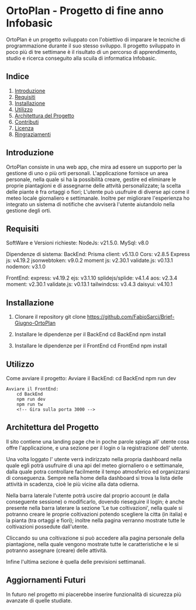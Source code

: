 # OrtoPlan - Progetto di fine anno Infobasic

OrtoPlan è un progetto sviluppato con l'obiettivo di imparare le tecniche di programmazione durante il suo stesso sviluppo.
Il progetto sviluppato in poco più di tre settimane è il risultato di un percorso di apprendimento, studio e ricerca conseguito alla scuila di informatica Infobasic.

## Indice

1. [Introduzione](#introduzione)
2. [Requisiti](#requisiti)
3. [Installazione](#installazione)
4. [Utilizzo](#utilizzo)
5. [Architettura del Progetto](#architettura-del-progetto)
6. [Contributi](#contributi)
7. [Licenza](#licenza)
8. [Ringraziamenti](#ringraziamenti)

## Introduzione
OrtoPlan consiste in una web app, che mira ad essere un supporto per la gestione di uno o più orti personali.
L'applicazione fornisce un area personale, nella quale si ha la possibilità creare, gestire ed eliminare le proprie piantagioni e di assegnarne delle attvità personalizzate; la scelta delle piante è fra ortaggi o fiori;
L'utente può usufruire di diverse api come il meteo locale giornaliero e settimanale.
Inoltre per migliorare l'esperienza ho integrato un sistema di notifiche che avviserà l'utente aiutandolo nella gestione degli orti.

## Requisiti

SoftWare e Versioni richieste:
    NodeJs: v21.5.0.
    MySql: v8.0

Dipendenze di sistema:
BackEnd:
    Prisma client: v5.13.0
    Cors: v2.8.5
    Express js: v4.19.2
    jsonwebtoken: v9.0.2
    moment js: v2.30.1
    validate.js: v0.13.1
    nodemon: v3.1.0

FrontEnd:
    express: v4.19.2
    ejs: v3.1.10
    splidejs/splide: v4.1.4
    aos: v2.3.4
    moment: v2.30.1
    validate.js: v0.13.1
    tailwindcss: v3.4.3
    daisyui: v4.10.1

## Installazione

1. Clonare il repository
    git clone https://github.com/FabioSarci/Brief-Giugno-OrtoPlan

2. Installare le dipendenze per il BackEnd
    cd BackEnd
    npm install

3. Installare le dipendenze per il FrontEnd
    cd FrontEnd
    npm install

## Utilizzo

Come avviare il progetto:
    Avviare il BackEnd:
        cd BackEnd
        npm run dev
        <!-- Gira sulla porta 8000 -->

    Avviare il FrontEnd:
        cd BackEnd
        npm run dev
        npm run tw
        <!-- Gira sulla porta 3000 -->

## Architettura del Progetto

Il sito contiene una landing page che in poche parole spiega all' utente cosa offre l'applicazione, e una sezione per il login o la registrazione dell' utente.

Una volta loggato l' utente verrà indirizzato nella propria dashboard nella quale egli potrà usufruire di una api del meteo giornaliero o e settimanale, dalla quale potra controllare facilmente il tempo atmosferico ed organizzarsi di conseguenza.
Sempre nella home della dashboard si trova la lista delle attività in scadenza, cioè le più vicine alla data odierna.

Nella barra laterale l'utente potrà uscire dal proprio account (e dalla conseguente sessione) o modificarlo, dovendo rieseguire il login;
è anche presente nella barra laterare la sezione 'Le tue coltivazioni', nella quale si potranno creare le proprie coltivazioni potendo scegliere la citta (in italia) e la pianta (tra ortaggi e fiori); inoltre nella pagina verranno mostrate tutte le coltivazioni possedute dall'utente.

Cliccando su una coltivazione si può accedere alla pagina personale della piantagione, nella quale vengono mostrate tutte le caratteristiche e le si potranno assegnare (creare) delle attività.

Infine l'ultima sezione è quella delle previsioni settimanali.


## Aggiornamenti Futuri
In futuro nel progetto mi piacerebbe inserire funzionalità di sicurezza più avanzate di quelle studiate.
